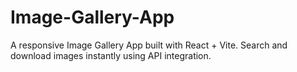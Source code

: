 # Image-Gallery-App
A responsive Image Gallery App built with React + Vite. Search and download images instantly using API integration.
